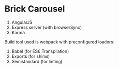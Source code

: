 # Brick Carousel

1. AngularJS
2. Express server (with browserSync)
3. Karma

Build tool used is webpack with preconfigured loaders:

1. Babel (for ES6 Transpilation)
2. Exports (for shims)
3. Semistandard (for linting)
